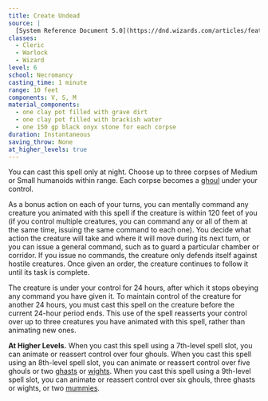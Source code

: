 ```yaml
---
title: Create Undead
source: |
  [System Reference Document 5.0](https://dnd.wizards.com/articles/features/systems-reference-document-srd)
classes:
  - Cleric
  - Warlock
  - Wizard
level: 6
school: Necromancy
casting_time: 1 minute
range: 10 feet
components: V, S, M
material_components:
  - one clay pot filled with grave dirt
  - one clay pot filled with brackish water
  - one 150 gp black onyx stone for each corpse
duration: Instantaneous
saving_throw: None
at_higher_levels: true
---
```


You can cast this spell only at night. Choose up to three corpses of Medium or Small humanoids within range. Each corpse becomes a [ghoul](/monsters/ghoul/) under your control.

As a bonus action on each of your turns, you can mentally command any creature you animated with this spell if the creature is within 120 feet of you (if you control multiple creatures, you can command any or all of them at the same time, issuing the same command to each one). You decide what action the creature will take and where it will move during its next turn, or you can issue a general command, such as to guard a particular chamber or corridor. If you issue no commands, the creature only defends itself against hostile creatures. Once given an order, the creature continues to follow it until its task is complete.

The creature is under your control for 24 hours, after which it stops obeying any command you have given it. To maintain control of the creature for another 24 hours, you must cast this spell on the creature before the current 24-hour period ends. This use of the spell reasserts your control over up to three creatures you have animated with this spell, rather than animating new ones.

**At Higher Levels.** When you cast this spell using a 7th-level spell slot, you can animate or reassert control over four ghouls. When you cast this spell using an 8th-level spell slot, you can animate or reassert control over five ghouls or two [ghasts](/monsters/ghoul-ghast/) or [wights](/monsters/wight/). When you cast this spell using a 9th-level spell slot, you can animate or reassert control over six ghouls, three ghasts or wights, or two [mummies](/monsters/mummy/).
